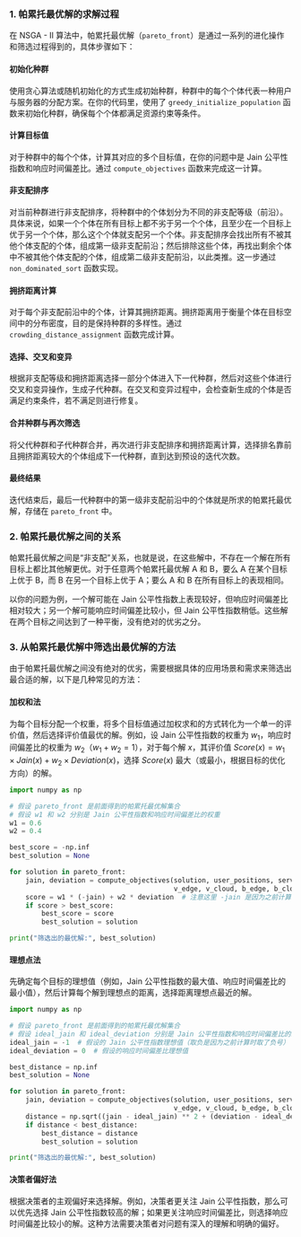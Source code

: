### 1. 帕累托最优解的求解过程

在 NSGA - II 算法中，帕累托最优解（`pareto_front`）是通过一系列的进化操作和筛选过程得到的，具体步骤如下：

#### 初始化种群
使用贪心算法或随机初始化的方式生成初始种群，种群中的每个个体代表一种用户与服务器的分配方案。在你的代码里，使用了 `greedy_initialize_population` 函数来初始化种群，确保每个个体都满足资源约束等条件。

#### 计算目标值
对于种群中的每个个体，计算其对应的多个目标值，在你的问题中是 Jain 公平性指数和响应时间偏差比。通过 `compute_objectives` 函数来完成这一计算。

#### 非支配排序
对当前种群进行非支配排序，将种群中的个体划分为不同的非支配等级（前沿）。具体来说，如果一个个体在所有目标上都不劣于另一个个体，且至少在一个目标上优于另一个个体，那么这个个体就支配另一个个体。非支配排序会找出所有不被其他个体支配的个体，组成第一级非支配前沿；然后排除这些个体，再找出剩余个体中不被其他个体支配的个体，组成第二级非支配前沿，以此类推。这一步通过 `non_dominated_sort` 函数实现。

#### 拥挤距离计算
对于每个非支配前沿中的个体，计算其拥挤距离。拥挤距离用于衡量个体在目标空间中的分布密度，目的是保持种群的多样性。通过 `crowding_distance_assignment` 函数完成计算。

#### 选择、交叉和变异
根据非支配等级和拥挤距离选择一部分个体进入下一代种群，然后对这些个体进行交叉和变异操作，生成子代种群。在交叉和变异过程中，会检查新生成的个体是否满足约束条件，若不满足则进行修复。

#### 合并种群与再次筛选
将父代种群和子代种群合并，再次进行非支配排序和拥挤距离计算，选择排名靠前且拥挤距离较大的个体组成下一代种群，直到达到预设的迭代次数。

#### 最终结果
迭代结束后，最后一代种群中的第一级非支配前沿中的个体就是所求的帕累托最优解，存储在 `pareto_front` 中。

### 2. 帕累托最优解之间的关系

帕累托最优解之间是“非支配”关系，也就是说，在这些解中，不存在一个解在所有目标上都比其他解更优。对于任意两个帕累托最优解 A 和 B，要么 A 在某个目标上优于 B，而 B 在另一个目标上优于 A；要么 A 和 B 在所有目标上的表现相同。

以你的问题为例，一个解可能在 Jain 公平性指数上表现较好，但响应时间偏差比相对较大；另一个解可能响应时间偏差比较小，但 Jain 公平性指数稍低。这些解在两个目标之间达到了一种平衡，没有绝对的优劣之分。

### 3. 从帕累托最优解中筛选出最优解的方法

由于帕累托最优解之间没有绝对的优劣，需要根据具体的应用场景和需求来筛选出最合适的解，以下是几种常见的方法：

#### 加权和法
为每个目标分配一个权重，将多个目标值通过加权求和的方式转化为一个单一的评价值，然后选择评价值最优的解。例如，设 Jain 公平性指数的权重为 $w_1$，响应时间偏差比的权重为 $w_2$（$w_1 + w_2 = 1$），对于每个解 $x$，其评价值 $Score(x) = w_1 \times Jain(x) + w_2 \times Deviation(x)$，选择 $Score(x)$ 最大（或最小，根据目标的优化方向）的解。

```python
import numpy as np

# 假设 pareto_front 是前面得到的帕累托最优解集合
# 假设 w1 和 w2 分别是 Jain 公平性指数和响应时间偏差比的权重
w1 = 0.6
w2 = 0.4

best_score = -np.inf
best_solution = None

for solution in pareto_front:
    jain, deviation = compute_objectives(solution, user_positions, server_positions, request_sizes, priorities,
                                         v_edge, v_cloud, b_edge, b_cloud, P_edge, P_cloud, m_edge)
    score = w1 * (-jain) + w2 * deviation  # 注意这里 -jain 是因为之前计算时取了负号
    if score > best_score:
        best_score = score
        best_solution = solution

print("筛选出的最优解:", best_solution)
```

#### 理想点法
先确定每个目标的理想值（例如，Jain 公平性指数的最大值、响应时间偏差比的最小值），然后计算每个解到理想点的距离，选择距离理想点最近的解。

```python
import numpy as np

# 假设 pareto_front 是前面得到的帕累托最优解集合
# 假设 ideal_jain 和 ideal_deviation 分别是 Jain 公平性指数和响应时间偏差比的理想值
ideal_jain = -1  # 假设的 Jain 公平性指数理想值（取负是因为之前计算时取了负号）
ideal_deviation = 0  # 假设的响应时间偏差比理想值

best_distance = np.inf
best_solution = None

for solution in pareto_front:
    jain, deviation = compute_objectives(solution, user_positions, server_positions, request_sizes, priorities,
                                         v_edge, v_cloud, b_edge, b_cloud, P_edge, P_cloud, m_edge)
    distance = np.sqrt((jain - ideal_jain) ** 2 + (deviation - ideal_deviation) ** 2)
    if distance < best_distance:
        best_distance = distance
        best_solution = solution

print("筛选出的最优解:", best_solution)
```

#### 决策者偏好法
根据决策者的主观偏好来选择解。例如，决策者更关注 Jain 公平性指数，那么可以优先选择 Jain 公平性指数较高的解；如果更关注响应时间偏差比，则选择响应时间偏差比较小的解。这种方法需要决策者对问题有深入的理解和明确的偏好。 
